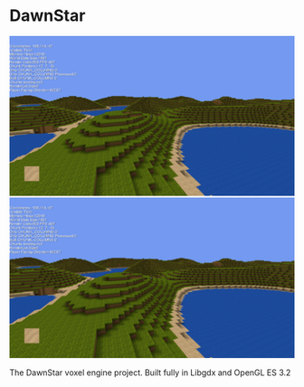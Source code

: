 <h1>DawnStar</h1>
<img src="screenshot60.png" title="Voxel Banner">
<img src="screenshot60.png" title="Voxel Banner">
<P>
  The DawnStar voxel engine project. Built fully in Libgdx 
  and OpenGL ES 3.2
</P>
